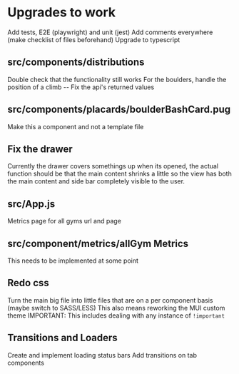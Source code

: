 # Upgrades to work
Add tests, E2E (playwright) and unit (jest)
Add comments everywhere (make checklist of files beforehand)
Upgrade to typescript

  ## src/components/distributions
  Double check that the functionality still works
    For the boulders, handle the position of a climb
      -- Fix the api's returned values

  ## src/components/placards/boulderBashCard.pug
  Make this a component and not a template file

  ## Fix the drawer
  Currently the drawer covers somethings up when its opened, the actual function should be that the main content shrinks a little so the view has both the main content and side bar completely visible to the user.

  ## src/App.js
  Metrics page for all gyms url and page

  ## src/component/metrics/allGym Metrics
  This needs to be implemented at some point

  ## Redo css
  Turn the main big file into little files that are on a per component basis (maybe switch to SASS/LESS)
  This also means reworking the MUI custom theme
  IMPORTANT: This includes dealing with any instance of `!important`

  ## Transitions and Loaders
  Create and implement loading status bars
  Add transitions on tab components
